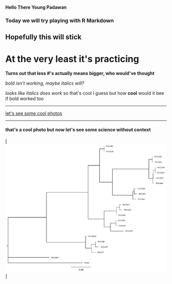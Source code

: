#### Hello There Young Padawan ####

### Today we will try playing with R Markdown ###

## Hopefully this will stick ##

# At the very least it's practicing #

**Turns out that less #'s actually means bigger, who would've thought**

_bold isn't working, maybe italics will?_

*looks like italics does work* so that's cool I guess but how **cool** would it bee if bold worked too

***

[let's see some cool photos](http://www.instagram.com/christopher.cousins.wildlife)

---

#### that's a cool photo but now let's see some science without context ####
[![science without context is still science, and still cool](/populations.var.treefile.jpg)]
